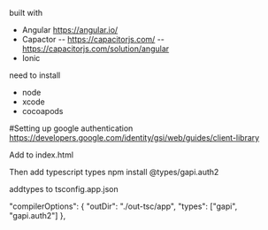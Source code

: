built with
- Angular https://angular.io/
- Capactor
-- https://capacitorjs.com/
-- https://capacitorjs.com/solution/angular
- Ionic


need to install 
- node
- xcode
- cocoapods




#Setting up google authentication
https://developers.google.com/identity/gsi/web/guides/client-library

Add to index.html
<script src="https://accounts.google.com/gsi/client" async defer></script>

Then add typescript types
npm install @types/gapi.auth2

addtypes to tsconfig.app.json

  "compilerOptions": {
    "outDir": "./out-tsc/app",
    "types": ["gapi", "gapi.auth2"]
  },


